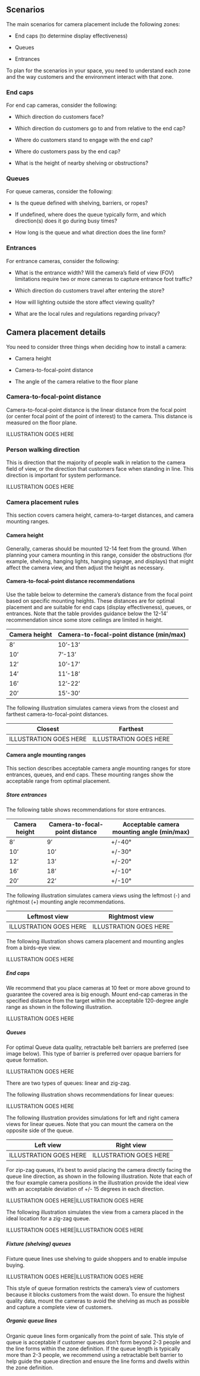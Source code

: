 

## Scenarios

The main scenarios for camera placement include the following zones:

- End caps (to determine display effectiveness)

- Queues

- Entrances

To plan for the scenarios in your space, you need to understand each zone and the way customers and the environment interact with that 
zone.

### End caps

For end cap cameras, consider the following:

- Which direction do customers face?

- Which direction do customers go to and from relative to the end cap?

- Where do customers stand to engage with the end cap?

- Where do customers pass by the end cap?

- What is the height of nearby shelving or obstructions?

### Queues

For queue cameras, consider the following:

- Is the queue defined with shelving, barriers, or ropes? 

- If undefined, where does the queue typically form, and which direction(s) does it go during busy times?

- How long is the queue and what direction does the line form?

### Entrances

For entrance cameras, consider the following:

- What is the entrance width? Will the camera’s field of view (FOV) limitations require two or more cameras to capture entrance foot 
traffic?

- Which direction do customers travel after entering the store?

- How will lighting outside the store affect viewing quality?

- What are the local rules and regulations regarding privacy?

## Camera placement details

You need to consider three things when deciding how to install a camera:

- Camera height

- Camera-to-focal-point distance 

- The angle of the camera relative to the floor plane

### Camera-to-focal-point distance

Camera-to-focal-point distance is the linear distance from the focal point (or center focal point of the point of interest) to the 
camera. This distance is measured on the floor plane.

ILLUSTRATION GOES HERE
 
### Person walking direction
 
This is direction that the majority of people walk in relation to the camera field of view, or the direction that customers face when 
standing in line. This direction is important for system performance. 

ILLUSTRATION GOES HERE

### Camera placement rules

This section covers camera height, camera-to-target distances, and camera mounting ranges.

#### Camera height

Generally, cameras should be mounted 12-14 feet from the ground. When planning your camera mounting in this range, 
consider the obstructions (for example, shelving, hanging lights, hanging signage, and displays) that might affect the 
camera view, and then adjust the height as necessary. 

#### Camera-to-focal-point distance recommendations 

Use the table below to determine the camera’s distance from the focal point based on specific mounting heights. 
These distances are for optimal placement and are suitable for end caps (display effectiveness), queues, or entrances. 
Note that the table provides guidance below the 12-14’ recommendation since some store ceilings are limited in height.

|Camera height|Camera-to-focal-point distance (min/max)|
|-------------|-----------------------------------------|
|8’	|10’-13’|
|10’|7’-13’|
|12’|10’-17’|
|14’|11’-18’|
|16’|12’-22’|
|20’|15’-30’|

The following illustration simulates camera views from the closest and farthest camera-to-focal-point distances.

|Closest| Farthest |
|--------------------------------------------------------|----------------------------------------------------|
|ILLUSTRATION GOES HERE|ILLUSTRATION GOES HERE|

#### Camera angle mounting ranges

This section describes acceptable camera angle mounting ranges for store entrances, queues, and end caps. These mounting ranges show 
the acceptable range from optimal placement.

##### Store entrances

The following table shows recommendations for store entrances.

|Camera height|Camera-to-focal-point distance|Acceptable camera mounting angle (min/max)|
|--------------|-----------------------------|-----------------------------------------------------------------|
|8’ |9’| +/-40°|
|10’|10’|+/-30°|
|12’|13’|+/-20°|
|16’|18’|+/-10°|
|20’|22’|+/-10°|

The following illustration simulates camera views using the leftmost (-) and rightmost (+) mounting angle recommendations.

|Leftmost view|Rightmost view|
|----------------------------------------------------------|-----------------------------------------------------|
|ILLUSTRATION GOES HERE|ILLUSTRATION GOES HERE|

The following illustration shows camera placement and mounting angles from a birds-eye view.

ILLUSTRATION GOES HERE
 
##### End caps

We recommend that you place cameras at 10 feet or more above ground to guarantee the covered area is big enough. Mount end-cap 
cameras in the specified distance from the target within the acceptable 120-degree angle range as shown in the following illustration.

ILLUSTRATION GOES HERE

##### Queues

For optimal Queue data quality, retractable belt barriers are preferred (see image below). This type of barrier is preferred over 
opaque barriers for queue formation.

ILLUSTRATION GOES HERE
 
There are two types of queues: linear and zig-zag.

The following illustration shows recommendations for linear queues:

ILLUSTRATION GOES HERE
 
The following illustration provides simulations for left and right camera views for linear queues. Note that you can mount the camera 
on the opposite side of the queue. 

|Left view|Right view|
|----------------------------------------------------------|-----------------------------------------------------|
|ILLUSTRATION GOES HERE|ILLUSTRATION GOES HERE| 

For zip-zag queues, it’s best to avoid placing the camera directly facing the queue line direction, as shown in the 
following illustration. Note that each of the four example camera positions in the illustration provide the ideal view with an 
acceptable deviation of +/- 15 degrees in each direction.

ILLUSTRATION GOES HERE|ILLUSTRATION GOES HERE
 
The following illustration simulates the view from a camera placed in the ideal location for a zig-zag queue.
  
ILLUSTRATION GOES HERE|ILLUSTRATION GOES HERE

##### Fixture (shelving) queues

Fixture queue lines use shelving to guide shoppers and to enable impulse buying. 

ILLUSTRATION GOES HERE|ILLUSTRATION GOES HERE
 
This style of queue formation restricts the camera’s view of customers because it blocks customers from the waist down. 
To ensure the highest quality data, mount the cameras to avoid the shelving as much as possible and capture a complete view of 
customers.

##### Organic queue lines

Organic queue lines form organically from the point of sale. This style of queue is acceptable if customer queues don’t form 
beyond 2-3 people and the line forms within the zone definition. If the queue length is typically more than 2-3 people, we recommend 
using a retractable belt barrier to help guide the queue direction and ensure the line forms and dwells within the zone definition.

